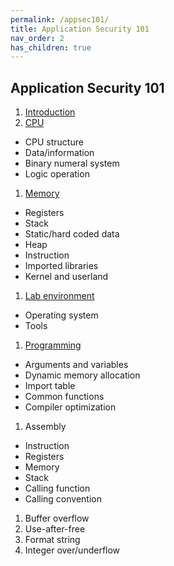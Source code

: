 ```yaml
---
permalink: /appsec101/
title: Application Security 101
nav_order: 2
has_children: true
---
```


Application Security 101
------------------------

1. [Introduction](https://beaujeant.github.io/appsec101/introduction/)
1. [CPU](https://beaujeant.github.io/appsec101/cpu/)
  * CPU structure
  * Data/information
  * Binary numeral system
  * Logic operation
1. [Memory](https://beaujeant.github.io/appsec101/cpu/)
  * Registers
  * Stack
  * Static/hard coded data
  * Heap
  * Instruction
  * Imported libraries
  * Kernel and userland
1. [Lab environment](https://beaujeant.github.io/appsec101/lab/)
  * Operating system
  * Tools
1. [Programming](https://beaujeant.github.io/appsec101/programming/)
  * Arguments and variables
  * Dynamic memory allocation
  * Import table
  * Common functions
  * Compiler optimization
1. Assembly
  * Instruction
  * Registers
  * Memory
  * Stack
  * Calling function
  * Calling convention
1. Buffer overflow
1. Use-after-free
1. Format string
1. Integer over/underflow
